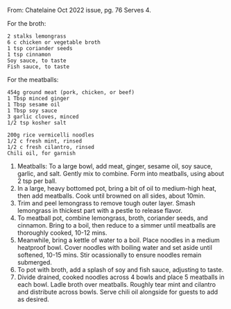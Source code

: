 From: Chatelaine Oct 2022 issue, pg. 76
Serves 4.

For the broth:

    2 stalks lemongrass
    6 c chicken or vegetable broth
    1 tsp coriander seeds
    1 tsp cinnamon
    Soy sauce, to taste
    Fish sauce, to taste
    
For the meatballs:

    454g ground meat (pork, chicken, or beef)
    1 Tbsp minced ginger
    1 Tbsp sesame oil
    1 Tbsp soy sauce
    3 garlic cloves, minced
    1/2 tsp kosher salt
    
    200g rice vermicelli noodles
    1/2 c fresh mint, rinsed
    1/2 c fresh cilantro, rinsed
    Chili oil, for garnish
    
 1. Meatballs: To a large bowl, add meat, ginger, sesame oil, soy sauce, garlic, and salt. Gently mix to combine. Form into meatballs, using about 2 tsp per ball.
 2. In a large, heavy bottomed pot, bring a bit of oil to medium-high heat, then add meatballs. Cook until browned on all sides, about 10min.
 3. Trim and peel lemongrass to remove tough outer layer. Smash lemongrass in thickest part with a pestle to release flavor. 
 4. To meatball pot, combine lemongrass, broth, coriander seeds, and cinnamon. Bring to a boil, then reduce to a simmer until meatballs are thoroughly cooked, 10-12 mins.
 5. Meanwhile, bring a kettle of water to a boil. Place noodles in a medium heatproof bowl. Cover noodles with boiling water and set aside until softened, 10-15 mins. Stir ocassionally to ensure noodles remain submerged.
 6. To pot with broth, add a splash of soy and fish sauce, adjusting to taste.
 7. Divide drained, cooked noodles across 4 bowls and place 5 meatballs in each bowl. Ladle broth over meatballs. Roughly tear mint and cilantro and distribute across bowls. Serve chili oil alongside for guests to add as desired. 
